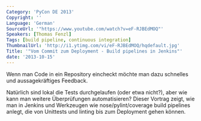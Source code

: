 ```yaml
---
Category: 'PyCon DE 2013'
Copyright: ''
Language: 'German'
SourceUrl: '"https://www.youtube.com/watch?v=eF-RJBEdMOQ"'
Speakers: [Thomas Fenzl]
Tags: [build pipeline, continuous integration]
ThumbnailUrl: 'http://i1.ytimg.com/vi/eF-RJBEdMOQ/hqdefault.jpg'
Title: '"Vom Commit zum Deployment - Build pipelines in Jenkins"'
date: '2013-10-15'
---
```

Wenn man Code in ein Repository eincheckt möchte man dazu schnelles und aussagekräftiges Feedback. 

Natürlich sind lokal die Tests durchgelaufen (oder etwa nicht?), aber wie kann man weitere Überprüfungen automatisieren? Dieser Vortrag zeigt, wie man in Jenkins und Werkzeugen wie nose/pylint/coverage build pipelines anlegt, die von Unittests und linting bis zum Deployment gehen können.
